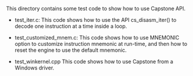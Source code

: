 This directory contains some test code to show how to use Capstone API.

- test_iter.c:
  This code shows how to use the API cs_disasm_iter() to decode one instruction at
  a time inside a loop.

- test_customized_mnem.c:
  This code shows how to use MNEMONIC option to customize instruction mnemonic
  at run-time, and then how to reset the engine to use the default mnemonic.

- test_winkernel.cpp
  This code shows how to use Capstone from a Windows driver.
